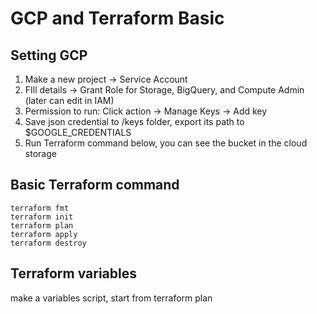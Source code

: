 # GCP and Terraform Basic

## Setting GCP
1) Make a new project -> Service Account
2) FIll details -> Grant Role for Storage, BigQuery, and Compute Admin (later can edit in IAM)
3) Permission to run: Click action -> Manage Keys -> Add key
4) Save json credential to /keys folder, export its path to $GOOGLE_CREDENTIALS
5) Run Terraform command below, you can see the bucket in the cloud storage

## Basic Terraform command
```
terraform fmt
terraform init
terraform plan
terraform apply
terraform destroy
```

## Terraform variables
make a variables script, start from terraform plan 